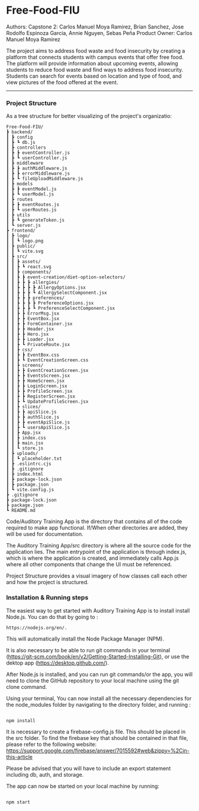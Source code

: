 # Free-Food-FIU

Authors:
Capstone 2: Carlos Manuel Moya Ramirez, Brian Sanchez, Jose Rodolfo Espinoza Garcia, Annie Nguyen, Sebas Peña
Product Owner: Carlos Manuel Moya Ramirez

The project aims to address food waste and food insecurity by creating a platform that connects students with campus events that offer free food. The platform will provide information about upcoming events, allowing students to reduce food waste and find ways to address food insecurity. Students can search for events based on location and type of food, and view pictures of the food offered at the event.

---

### Project Structure

As a tree structure for better visualizing of the project's organizatio:

```
Free-Food-FIU/
┣ backend/
┃ ┣ config
┃ ┣ ┗ db.js
┃ ┣ controllers
┃ ┣ ┣ eventController.js
┃ ┣ ┗ userController.js
┃ ┣ middleware
┃ ┣ ┣ authMiddleware.js
┃ ┣ ┣ errorMiddleware.js
┃ ┣ ┗ fileUploadMiddleware.js
┃ ┣ models
┃ ┣ ┣ eventModel.js
┃ ┣ ┗ userModel.js
┃ ┣ routes
┃ ┣ ┣ eventRoutes.js
┃ ┣ ┗ userRoutes.js
┃ ┣ utils
┃ ┣ ┗ generateToken.js
┃ ┗ server.js
┣ frontend/
┃ ┣ logo/
┃ ┃ ┗ logo.png
┃ ┣ public/
┃ ┃ ┗ vite.svg
┃ ┣ src/
┃ ┃ ┣ assets/
┃ ┃ ┣ ┗ react.svg
┃ ┃ ┣ components/
┃ ┃ ┣ ┣ event-creation/diet-option-selectors/
┃ ┃ ┣ ┣ ┣ allergies/
┃ ┃ ┣ ┣ ┣ ┣ AllergyOptions.jsx
┃ ┃ ┣ ┣ ┣ ┗ AllergySelectComponent.jsx
┃ ┃ ┣ ┣ ┣ preferences/
┃ ┃ ┣ ┣ ┣ ┣ PreferenceOptions.jsx
┃ ┃ ┣ ┣ ┣ ┗ PreferenceSelectComponent.jsx
┃ ┃ ┣ ┣ ErrorMsg.jsx
┃ ┃ ┣ ┣ EventBox.jsx
┃ ┃ ┣ ┣ FormContainer.jsx
┃ ┃ ┣ ┣ Header.jsx
┃ ┃ ┣ ┣ Hero.jsx
┃ ┃ ┣ ┣ Loader.jsx
┃ ┃ ┣ ┗ PrivateRoute.jsx
┃ ┃ ┣ css/
┃ ┃ ┣ ┣ EventBox.css
┃ ┃ ┣ ┗ EventCreationScreen.css
┃ ┃ ┣ screens/
┃ ┃ ┣ ┣ EventCreationScreen.jsx
┃ ┃ ┣ ┣ EventsScreen.jsx
┃ ┃ ┣ ┣ HomeScreen.jsx
┃ ┃ ┣ ┣ LoginScreen.jsx
┃ ┃ ┣ ┣ ProfileScreen.jsx
┃ ┃ ┣ ┣ RegisterScreen.jsx
┃ ┃ ┣ ┗ UpdateProfileScreen.jsx
┃ ┃ ┣ slices/
┃ ┃ ┣ ┣ apiSlice.js
┃ ┃ ┣ ┣ authSlice.js
┃ ┃ ┣ ┣ eventApiSlice.js
┃ ┃ ┣ ┗ usersApiSlice.js
┃ ┃ ┣ App.jsx
┃ ┃ ┣ index.css
┃ ┃ ┣ main.jsx
┃ ┃ ┗ store.js
┃ ┣ uploads/
┃ ┃ ┗ placeholder.txt
┃ ┣ .eslintrc.cjs
┃ ┣ .gitignore
┃ ┣ index.html
┃ ┣ package-lock.json
┃ ┣ package.json
┃ ┗ vite.config.js
┣ .gitignore
┣ package-lock.json
┣ package.json
┗ README.md
```

Code/Auditory Training App is the directory that contains all of the code required to make app functional. If/When other directories are added, they will be used for documentation.

The Auditory Training App/src directory is where all the source code for the application lies. The main entrypoint of the application is through index.js, which is where the application is created, and immediately calls App.js where all other components that change the UI must be referenced.

Project Structure provides a visual imagery of how classes call each other and how the project is structured.

### Installation & Running steps

The easiest way to get started with Auditory Training App is to install install Node.js. You can do that by going to :

```
https://nodejs.org/en/.
```

This will automatically install the Node Package Manager (NPM).

It is also necessary to be able to run git commands in your terminal (https://git-scm.com/book/en/v2/Getting-Started-Installing-Git), or use the dektop app (https://desktop.github.com/).

After Node.js is installed, and you can run git commands/or the app, you will need to clone the GitHub repository to your local machine using the git clone command.

Using your terminal, You can now install all the necessary dependencies for the node_modules folder by navigating to the directory folder, and running :

```

npm install

```

It is necessary to create a firebase-config.js file. This should be placed in the src folder. To find the firebase key that should be contained in that file, please refer to the following website: https://support.google.com/firebase/answer/7015592#web&zippy=%2Cin-this-article 

Please be advised that you will have to include an export statement including db, auth, and storage.

The app can now be started on your local machine by running:

```

npm start

```
